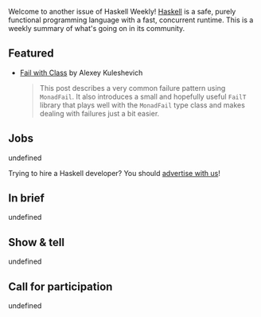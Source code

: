 Welcome to another issue of Haskell Weekly!
[Haskell](https://www.haskell.org) is a safe, purely functional programming language with a fast, concurrent runtime.
This is a weekly summary of what's going on in its community.

## Featured

- [Fail with Class](https://alexey.kuleshevi.ch/blog/2023/01/16/fail-with-class/) by Alexey Kuleshevich
  > This post describes a very common failure pattern using `MonadFail`. It also introduces a small and hopefully useful `FailT` library that plays well with the `MonadFail` type class and makes dealing with failures just a bit easier.

## Jobs

undefined

Trying to hire a Haskell developer?
You should [advertise with us](https://haskellweekly.news/advertising.html)!

## In brief

undefined

## Show & tell

undefined

## Call for participation

undefined
